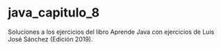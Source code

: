 # java_capitulo_8
Soluciones a los ejercicios del libro Aprende Java con ejercicios de Luis José Sánchez (Edición 2019).
